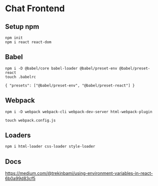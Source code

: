 # Chat Frontend

## Setup npm
```
npm init
npm i react react-dom
```

## Babel
```
npm i -D @babel/core babel-loader @babel/preset-env @babel/preset-react
touch .babelrc
```

```
{ "presets": ["@babel/preset-env", "@babel/preset-react"] }
```

## Webpack
```
npm i -D webpack webpack-cli webpack-dev-server html-webpack-plugin
```

```
touch webpack.config.js
```

## Loaders
```
npm i html-loader css-loader style-loader
```



## Docs
https://medium.com/@trekinbami/using-environment-variables-in-react-6b0a99d83cf5
